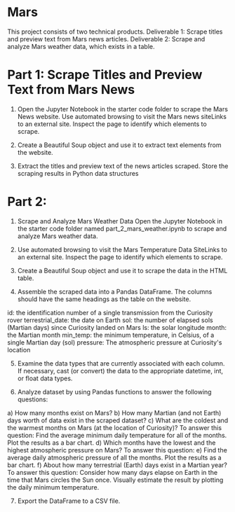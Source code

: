# Mars
This project consists of two technical products.
Deliverable 1: Scrape titles and preview text from Mars news articles.
Deliverable 2: Scrape and analyze Mars weather data, which exists in a table.
# Part 1: Scrape Titles and Preview Text from Mars News
1. Open the Jupyter Notebook in the starter code folder to scrape the Mars News website.
Use automated browsing to visit the Mars news siteLinks to an external site. Inspect the page to identify which elements to scrape.

2. Create a Beautiful Soup object and use it to extract text elements from the website.

3. Extract the titles and preview text of the news articles scraped. Store the scraping results in Python data structures

# Part 2: 
1. Scrape and Analyze Mars Weather Data
Open the Jupyter Notebook in the starter code folder named part_2_mars_weather.ipynb to scrape and analyze Mars weather data.

2. Use automated browsing to visit the Mars Temperature Data SiteLinks to an external site. Inspect the page to identify which elements to scrape.

3. Create a Beautiful Soup object and use it to scrape the data in the HTML table. 

4. Assemble the scraped data into a Pandas DataFrame. The columns should have the same headings as the table on the website.

id: the identification number of a single transmission from the Curiosity rover
terrestrial_date: the date on Earth
sol: the number of elapsed sols (Martian days) since Curiosity landed on Mars
ls: the solar longitude
month: the Martian month
min_temp: the minimum temperature, in Celsius, of a single Martian day (sol)
pressure: The atmospheric pressure at Curiosity's location

5. Examine the data types that are currently associated with each column. If necessary, cast (or convert) the data to the appropriate datetime, int, or float data types.

6. Analyze dataset by using Pandas functions to answer the following questions:

a) How many months exist on Mars?
b) How many Martian (and not Earth) days worth of data exist in the scraped dataset?
c) What are the coldest and the warmest months on Mars (at the location of Curiosity)? To answer this question:
Find the average minimum daily temperature for all of the months.
Plot the results as a bar chart.
d) Which months have the lowest and the highest atmospheric pressure on Mars? To answer this question:
e) Find the average daily atmospheric pressure of all the months.
Plot the results as a bar chart.
f) About how many terrestrial (Earth) days exist in a Martian year? To answer this question:
Consider how many days elapse on Earth in the time that Mars circles the Sun once.
Visually estimate the result by plotting the daily minimum temperature.

7. Export the DataFrame to a CSV file.
